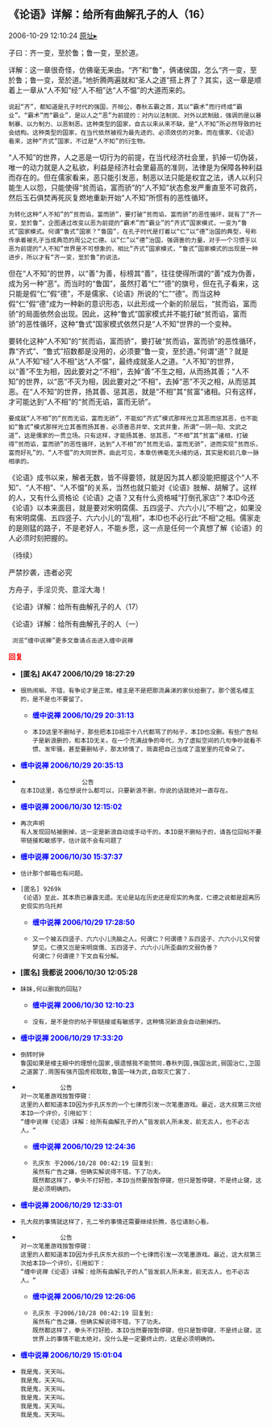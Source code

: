## 《论语》详解：给所有曲解孔子的人（16）
2006-10-29 12:10:24
[原址▸](http://www.fxgan.com/chan_time/2006_07_12/356.htm)



 



 


 子曰：齐一变，至於鲁；鲁一变，至於道。
   
   详解：这一章很奇怪，仿佛毫无来由。“齐”和“鲁”，俩诸侯国，怎么“齐一变，至於鲁；鲁一变，至於道。”地折腾两遍就和“圣人之道”搭上界了？其实，这一章是顺着上一章从“人不知”经“人不相”达“人不愠”的大道而来的。
   
    说起“齐”，都知道是孔子时代的强国，齐桓公，春秋五霸之首，其以“霸术”而行终成“霸业”。“霸术”而“霸业”，是以人之“恶”为前提的：对内以法制民、对外以武制敌，强调的是以暴制暴、以力制力、以恶制恶。这种类型的国家，自古以来从来不缺，是“人不知”所必然导致的社会结构。这种类型的国家，在当代依然被视为最先进的、必须效仿的对象。而在儒家、《论语》看来，这种“齐式”国家，不过是“人不知”的衍生物。


 


  “人不知”的世界，人之恶是一切行为的前提，在当代经济社会里，扒掉一切伪装，唯一的动力就是人之私欲，利益是经济社会里最高的准则，法律是为保障各种利益而存在的。但在儒家看来，恶只能引发恶，制恶以法只能是权宜之法，诱人以利只能生人以怨，只能使得“贫而谄，富而骄”的“人不知”状态愈发严重直至不可救药，然后玉石俱焚再死灰复燃地重新开始“人不知”所惯有的恶性循环。


 
    为转化这种“人不知”的“贫而谄，富而骄”，要打破“贫而谄，富而骄”的恶性循环，就有了“齐一变，至於鲁”，企图通过改变以恶为前提的“霸术”而“霸业”的“齐式”国家模式，一变为“鲁式”国家模式。何谓“鲁式”国家？“鲁国”，在孔子时代是打着以“仁”以“德”治国的典型，号称传承着被孔子当成典范的周公之仁德。以“仁”以“德”治国，强调善的力量，对于一个习惯于以恶为前提的“人不知”世界是不可想象的，相比“齐式”国家模式，“鲁式”国家模式的出现是一种进步，所以才有“齐一变，至於鲁”的说法。


 


  但在“人不知”的世界，以“善”为善，标榜其“善”，往往使得所谓的“善”成为伪善，成为另一种“恶”。而当时的“鲁国”，虽然打着“仁”“德”的旗号，但在孔子看来，这只能是假“仁”假“德”，不是儒家、《论语》所说的“仁”“德”。而当这种假“仁”假“德”成为一种新的意识形态，以此形成一个新的阶层后，“贫而谄，富而骄”的局面依然会出现。因此，这种“鲁式”国家模式并不能打破“贫而谄，富而骄”的恶性循环，这种“鲁式”国家模式依然只是“人不知”世界的一个变种。


 


  要转化这种“人不知”的“贫而谄，富而骄”，要打破“贫而谄，富而骄”的恶性循环，靠“齐式”、“鲁式”招数都是没用的，必须要“鲁一变，至於道。”何谓“道”？就是从“人不知”经“人不相”达“人不愠”，最终成就圣人之道。“人不知”的世界，以“善”不生为相，因此要对之“不相”，去掉“善”不生之相，从而扬其善；“人不知”的世界，以“恶”不灭为相，因此要对之“不相”，去掉“恶”不灭之相，从而惩其恶。在“人不知”的世界，扬其善、惩其恶，就是“不相”其“贫富”诸相。只有这样，才可能达到“人不相”的“贫而无谄，富而无骄”。
   
    要成就“人不相”的“贫而无谄，富而无骄”，不能如“齐式”模式那样光立其恶而惩其恶，也不能如“鲁式”模式那样光立其善而扬其善，必须善恶并举、文武并重，所谓“一阴一阳、文武之道”，这是儒家的一贯立场。只有这样，才能扬其善、惩其恶，“不相”其“贫富”诸相，打破得“贫而谄，富而骄”的恶性循环，达到“人不相”的“贫而无谄，富而无骄”，进而实现“贫而乐，富而好礼”的、“人不愠”的大同世界。由此可见，本章仿佛毫无头绪的话，其实是和前几章一脉相承的。


 


  《论语》成书以来，解者无数，皆不得要领，就是因为其人都没能把握这个“人不知”、“人不相”、“人不愠”的关系，当然也就只能对《论语》肢解、胡解了。这样的人，又有什么资格论《论语》之语？又有什么资格喊“打倒孔家店”？本ID今还《论语》以本来面目，就是要对宋明腐儒、五四竖子、六六小儿“不相”之，如果没有宋明腐儒、五四竖子、六六小儿的“乱相”，本ID也不必行此“不相”之相。儒家走的是刚猛的路子，不是老好人，不能乡愿，这一点是任何一个真想了解《论语》的人必须时刻把握的。


 


 
  
   （待续）
  
  
   
  
  
   严禁抄袭，违者必究
  
  
   
    
   
  
  
   
  
  
   方舟子，手淫贝壳、意淫大海！
  
  
   
  
  
   《论语》详解：给所有曲解孔子的人（17）
  
  
   
  
  
   《论语》详解：给所有曲解孔子的人（一）
  
  
   
  
  
   
  
  
   
    
     浏览“缠中说禅”更多文章请点击进入缠中说禅
    
   
  
 





<font color='red'>**回复**</font>


- **[匿名] AK47  2006/10/29 18:27:29**
- ```
  很热闹嘛。不错，有争论才是正常。楼主是不是把那流鼻涕的家伙给删了。那个匿名楼主的，是不是也不要留了。 
  ```
   - **<font color='blue'>缠中说禅 2006/10/29 20:31:13</font>**
   - ```
     本ID这里不删帖子，那些把本ID祖宗十八代都骂了的帖子，本ID也没删。有些广告帖子是新浪删的，和本ID无关。在一个充满战争的年代，为了虚拟空间的几句争吵就看不惯、发牢骚，甚至要删帖子，那太矫情了，简直把自己当成了温室里的花骨朵了。
     ```
- **<font color='blue'>缠中说禅 2006/10/29 20:35:13</font>**
- ```
                   公告
  在本ID这里，各位想说什么都可以，只要新浪不删，你说的话就绝对一直存在。
  ```
- **<font color='blue'>缠中说禅 2006/10/30 12:15:02</font>**
- ```
  再次声明
  有人发现回帖被删掉，这一定是新浪自动或手动干的，本ID是不删帖子的，请各位回帖不要带链接和敏感字，估计就不会有问题了
  ```
- **<font color='blue'>缠中说禅 2006/10/30 15:37:37</font>**
- ```
  估计那个邮箱也有问题。
  ```
- ```
  [匿名] 9269k 
  《论语》至此，其本质已暴露无遗。无论是站在历史还是现实的角度，仁德之说都是超离历史现实的乌托邦 
  ```
   - **<font color='blue'>缠中说禅 2006/10/29 17:28:50</font>**
   - ```
     又一个被五四竖子、六六小儿洗脑之人。何谓仁？何谓德？五四竖子、六六小儿又何曾梦见。仁德又岂是宋明腐儒、五四竖子、六六小儿所歪曲的文弱伪善？
     何谓仁？何谓德？下文自有分解。
     ```
- **[匿名] 我都说  2006/10/30 12:05:28**
- ```
  妹妹,何以删我的回贴? 
  ```
   - **<font color='blue'>缠中说禅 2006/10/30 12:10:23</font>**
   - ```
     没有，是不是你的帖子带链接或有敏感字，这种情况新浪会自动删掉的。
     ```
- **<font color='blue'>缠中说禅 2006/10/29 17:33:20</font>**
- ```
  倒转时钟 
  鲁国如果是楼主眼中的理想化国家,很遗憾我不能赞同.春秋列国,强国治武,弱国治仁,卫国之道罢了.周围有强齐国虎视耽耽,鲁国一味为武,自取灭亡罢了.
  ```
- ```
             公告
  对一次笔墨游戏按暂停键：
  这里的人都知道本ID因为步孔庆东的一个七律而引发一次笔墨游戏。最近，这大叔第三次给本ID一个评价，引用如下：
  “缠中说禅《论语》详解：给所有曲解孔子的人”皆发前人所未发，前无古人，也不必古人。“
  ```
   - **<font color='blue'>缠中说禅 2006/10/29 12:24:36</font>**
   - ```
     孔庆东 于2006/10/28 00:42:19 回复到: 
     虽然有广告之嫌，但确实解说得不错，下了功夫。
     既然都这样了，拳头不打好脸，本ID当然要按暂停键，但只是暂停键，不是终止键，这是必须明确的。
     ```
- **<font color='blue'>缠中说禅 2006/10/29 12:33:01</font>**
- ```
  孔大叔的事情就这样了，孔二爷的事情还需要继续折腾，各位请耐心看。
  ```
- ```
             公告
  对一次笔墨游戏按暂停键：
  这里的人都知道本ID因为步孔庆东大叔的一个七律而引发一次笔墨游戏。最近，这大叔第三次给本ID一个评价，引用如下：
  “缠中说禅《论语》详解：给所有曲解孔子的人”皆发前人所未发，前无古人，也不必古人。“
  ```
   - **<font color='blue'>缠中说禅 2006/10/29 12:26:06</font>**
   - ```
     孔庆东 于2006/10/28 00:42:19 回复到: 
     虽然有广告之嫌，但确实解说得不错，下了功夫。
     既然都这样了，拳头不打好脸，本ID当然要按暂停键，但只是暂停键，不是终止键，这世界上的事情不能太绝对，没什么是一定要终止的，这是必须明确的。
     ```
- **<font color='blue'>缠中说禅 2006/10/29 15:01:04</font>**
- ```
  我是鬼，天天叫。
  我是鬼，天天叫。
  我是鬼，天天叫。
  我是鬼，天天叫。
  我是鬼，天天叫。
  我是鬼，天天叫。
  ```
